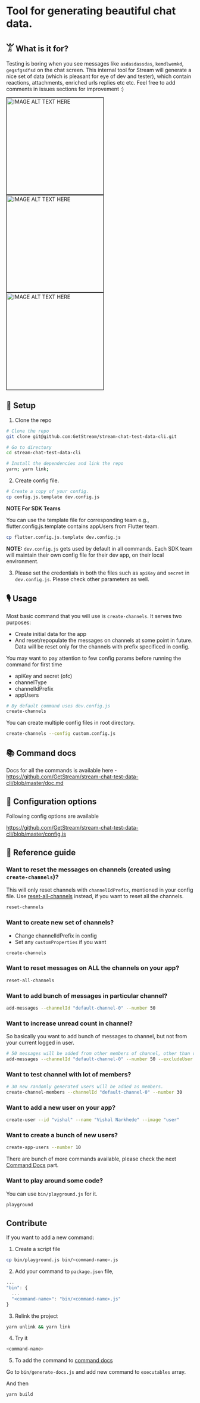 # Tool for generating beautiful chat data.

## 𓀠 What is it for?

Testing is boring when you see messages like `asdasdassdas`, `kemdlwemkd`, `gegsfgsdfsd` on the chat screen.
This internal tool for Stream will generate a nice set of data (which is pleasant for eye of dev and tester), which contain reactions, attachments, enriched urls replies etc etc. Feel free to add comments in issues sections for improvement :)

<div style="display: inline">
    <img src="https://user-images.githubusercontent.com/11586388/117976310-ec0c5c80-b32f-11eb-9d62-c55a39456d2b.png" alt="IMAGE ALT TEXT HERE" width="260" border="1" style="margin-right: 30px" />
    <img src="https://user-images.githubusercontent.com/11586388/117976324-ee6eb680-b32f-11eb-8a52-89d05bb27591.png" alt="IMAGE ALT TEXT HERE" width="260" border="1" style="margin-right: 30px" />
    <img src="https://user-images.githubusercontent.com/11586388/117976332-ef9fe380-b32f-11eb-93ec-056eb3d2eb84.png" alt="IMAGE ALT TEXT HERE" width="260" border="1" />
</div>

## 🔧 Setup

1. Clone the repo

```sh
# Clone the repo
git clone git@github.com:GetStream/stream-chat-test-data-cli.git

# Go to directory
cd stream-chat-test-data-cli

# Install the dependencies and link the repo
yarn; yarn link;
```

2. Create config file.

```sh
# Create a copy of your config.
cp config.js.template dev.config.js
```

**NOTE For SDK Teams**

You can use the template file for corresponding team
e.g., flutter.config.js.template contains appUsers from Flutter team.

```sh
cp flutter.config.js.template dev.config.js
```

**NOTE:** `dev.config.js` gets used by default in all commands. Each SDK team will maintain their own config file for their dev app, on their local environment.

3. Please set the credentials in both the files such as `apiKey` and `secret` in `dev.config.js`. Please check other parameters as well.

## 🎙 Usage

Most basic command that you will use is `create-channels`. It serves two purposes:

- Create initial data for the app
- And reset/repopulate the messages on channels at some point in future. Data will be reset only for
  the channels with prefix specificed in config.

You may want to pay attention to few config params before running the command for first time

- apiKey and secret (ofc)
- channelType
- channelIdPrefix
- appUsers

```sh
# By default command uses dev.config.js
create-channels
```

You can create multiple config files in root directory.

```sh
create-channels --config custom.config.js
```

## 📚 Command docs

Docs for all the commands is available here - https://github.com/GetStream/stream-chat-test-data-cli/blob/master/doc.md

## 📝 Configuration options

Following config options are available

https://github.com/GetStream/stream-chat-test-data-cli/blob/master/config.js

## 📜 Reference guide

### Want to reset the messages on channels (created using `create-channels`)?

This will only reset channels with `channelIdPrefix`, mentioned in your config file.
Use [reset-all-channels](https://github.com/GetStream/stream-chat-test-data-cli/blob/master/doc.md#reset-all-channels---help) instead, if you want to reset all the channels.

```sh
reset-channels
```

### Want to create new set of channels?

- Change channelIdPrefix in config
- Set any `customProperties` if you want

```sh
create-channels
```

### Want to reset messages on ALL the channels on your app?

```sh
reset-all-channels
```

### Want to add bunch of messages in particular channel?

```sh
add-messages --channelId "default-channel-0" --number 50
```

### Want to increase unread count in channel?

So basically you want to add bunch of messages to channel, but not from your current logged in user.

```sh
# 50 messages will be added from other members of channel, other than vishal
add-messages --channelId "default-channel-0" --number 50 --excludeUser "vishal"
```

### Want to test channel with lot of members?

```sh
# 30 new randomly generated users will be added as members.
create-channel-members --channelId "default-channel-0" --number 30
```

### Want to add a new user on your app?

```sh
create-user --id "vishal" --name "Vishal Narkhede" --image "user"
```

### Want to create a bunch of new users?

```sh
create-app-users --number 10
```

There are bunch of more commands available, please check the next [Command Docs](https://github.com/GetStream/stream-chat-test-data-cli/blob/master/doc.md) part.

### Want to play around some code?

You can use `bin/playground.js` for it.

```sh
playground
```

## Contribute

If you want to add a new command:

1. Create a script file

```sh
cp bin/playground.js bin/<command-name>.js
```

2. Add your command to `package.json` file,

```js
...
"bin": {
  ...
  "<command-name>": "bin/<command-name>.js"
}
```

3. Relink the project

```sh
yarn unlink && yarn link
```

4. Try it

```sh
<command-name>
```

5. To add the command to [command docs](https://github.com/GetStream/stream-chat-test-data-cli/blob/master/doc.md)

Go to `bin/generate-docs.js` and add new command to `executables` array.

And then

```sh
yarn build
```
